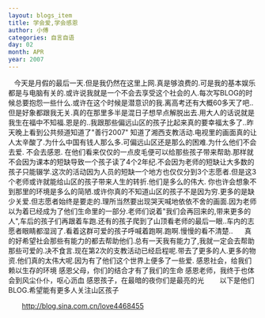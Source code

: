 ```yaml
---
layout: blogs_item
title: 学会爱,学会感恩
author: 小傅
categories: 自言自语
day: 02
month: APR
year: 2007
---
```





&nbsp;&nbsp;
今天是月假的最后一天.但是我仍然在这里上网.真是够浪费的.可是我的基本娱乐都是与电脑有关的.或许说我就是一个不会去享受这个社会的人.每次写BLOG的时候总要抱怨一些什么.或许在这个时候是潜意识的我.离高考还有大概60多天了吧..但是好象都跟我无关.真的在那里多半是混日子想早点解脱出去.用大人的话说就是我生在福中不知福.恩是的..我跟那些偏远山区的孩子比起来真的要幸福太多了..昨天晚上看到公共频道知道了"善行2007"
知道了湘西支教活动.电视里的画面真的让人太辛酸了.为什么中国有钱人那么多.可偏远山区还是那么的困难.为什么他们不会去爱.
不会去感恩.
在他们看来仅仅的一点皮毛便可以给那些孩子带来帮助.那样就不会因为课本的短缺导致一个孩子读了4个2年纪.不会因为老师的短缺让大多数的孩子只能辍学.这次的活动因为人员的短缺一个地方也仅仅分到3个志愿者.但是这3个老师或许就能给山区的孩子带来人生的转折.他们是多么的伟大.
你也许会想象不到那里的环境是多么的简陋.或许你真的不知道山区的孩子不是因为穷.更多的是缺少关爱.但志愿者始终是要走的.理所当然要出现哭天喊地依依不舍的画面.因为老师以为着已经成为了他们生命里的一部分.老师们说着"我们会再回来的,带来更多的人",车后的孩子们再跟着车跑.还有的孩子爬到了山顶看老师的最后一眼..车内的志愿者眼睛都湿润了.看着这群可爱的孩子呼喊着跑啊.跑啊.慢慢的看不清楚..&nbsp;
&nbsp;&nbsp;&nbsp;
真的好希望社会那些有能力的都去帮助他们.总有一天我有能力了,我就一定会去帮助那些可爱的.决不食言.现在第2次的支教活动已经启程呢.带去了更多的人.更多的物资.他们真的太伟大呢.因为有了他们这个世界上便多了一些爱.
感恩社会，给我们赖以生存的环境
感恩父母，你们的结合才有了我们的生命
感恩老师，我终于也体会到风尘仆仆，呕心沥血
感恩孩子，在最暗的夜你们是最亮的光
&nbsp;
&nbsp;&nbsp;&nbsp;&nbsp;
以下是他们BLOG.希望能有更多人关注山区孩子

&nbsp;&nbsp;&nbsp;&nbsp;&nbsp;&nbsp;
http://blog.sina.com.cn/love4468455




